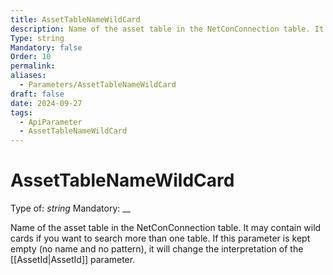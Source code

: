 ```yaml
---
title: AssetTableNameWildCard
description: Name of the asset table in the NetConConnection table. It may contain wild cards if you want to search more than one table. If this parameter is kept empty (no name and no pattern), it will change the interpretation of the [[AssetId|AssetId]] parameter.
Type: string
Mandatory: false
Order: 10
permalink: 
aliases:
  - Parameters/AssetTableNameWildCard
draft: false
date: 2024-09-27
tags:
  - ApiParameter
  - AssetTableNameWildCard
---
```

# AssetTableNameWildCard

Type of: _string_
Mandatory: __

Name of the asset table in the NetConConnection table. It may contain wild cards if you want to search more than one table. If this parameter is kept empty (no name and no pattern), it will change the interpretation of the [[AssetId|AssetId]] parameter.
